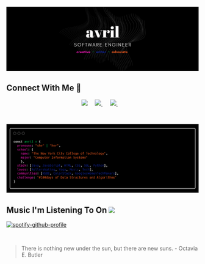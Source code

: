 
![Header](https://github.com/avrilkey/avrilkey/blob/main/images/header.png)

## Connect With Me 🔗 
  
  
<p align="center">
<a href="https://www.linkedin.com/in/avrilkey/"><img src="https://img.shields.io/badge/linkedin-FC5F22?style=for-the-badge&logo=linkedin&logoColor=white" /></a>&nbsp;&nbsp;&nbsp;&nbsp;
<a href="https://dev.to/avrilkey"><img src="https://img.shields.io/badge/dev.to-FF1ABF?style=for-the-badge&logo=devdotto&logoColor=white" />     </a>&nbsp;&nbsp;&nbsp;&nbsp;
<a href="https://twitter.com/ave_irl"><img src="https://img.shields.io/badge/Twitter-1025a1?style=for-the-badge&logo=twitter&logoColor=white" /> </a>&nbsp;&nbsp;&nbsp;&nbsp;
<p>
<br>


![About](https://github.com/avrilkey/avrilkey/blob/main/images/carbon.png)


## Music I'm Listening To On <img src="https://img.shields.io/badge/Spotify-1DB954?&style=for-the-badge&logo=spotify&logoColor=white" />

[![spotify-github-profile](https://spotify-github-profile.vercel.app/api/view?uid=be2llv68ztkzjzovyy5ebl1we&cover_image=true&theme=novatorem)](https://github.com/kittinan/spotify-github-profile)

<br>

> There is nothing new under the sun, but there are new suns. - Octavia E. Butler



